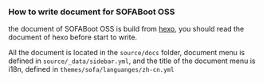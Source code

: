 ### How to write document for SOFABoot OSS

the document of SOFABoot OSS is build from [hexo](https://hexo.io/), you should read the document of hexo before start to write.

All the document is located in the `source/docs` folder, document menu is defined in `source/_data/sidebar.yml`, and the title of the document menu is i18n, defined in `themes/sofa/languanges/zh-cn.yml`